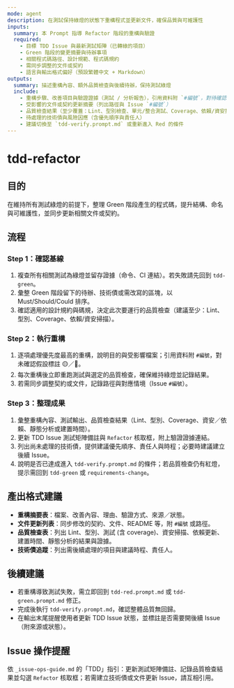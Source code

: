 ```yaml
---
mode: agent
description: 在測試保持綠燈的狀態下重構程式並更新文件，確保品質與可維護性
inputs:
  summary: 本 Prompt 指導 Refactor 階段的重構與驗證
  required:
    - 目標 TDD Issue 與最新測試矩陣（已轉綠的項目）
    - Green 階段的變更摘要與待辦事項
    - 相關程式碼路徑、設計規範、程式碼規約
    - 需同步調整的文件或契約
    - 語言與輸出格式偏好（預設繁體中文 + Markdown）
outputs:
  summary: 描述重構內容、額外品質檢查與後續待辦，保持測試綠燈
  include:
    - 重構步驟、改善項目與驗證證據（測試 / 分析報告），引用資料附 `#編號`，對待確認項目標註 🟡／🔴
    - 受影響的文件或契約更新摘要（列出路徑與 Issue `#編號`）
    - 品質檢查結果（至少覆蓋：Lint、型別檢查、單元/整合測試、Coverage、依賴/資安掃描、建置時間、靜態分析）
    - 待處理的技術債與風險因應（含優先順序與責任人）
    - 建議切換至 `tdd-verify.prompt.md` 或重新進入 Red 的條件
---
```


# tdd-refactor

## 目的

在維持所有測試綠燈的前提下，整理 Green 階段產生的程式碼，提升結構、命名與可維護性，並同步更新相關文件或契約。

## 流程

### Step 1：確認基線
1. 複查所有相關測試為綠燈並留存證據（命令、CI 連結）。若失敗請先回到 `tdd-green`。
2. 彙整 Green 階段留下的待辦、技術債或需改寫的區塊，以 Must/Should/Could 排序。
3. 確認適用的設計規約與碼規，決定此次要運行的品質檢查（建議至少：Lint、型別、Coverage、依賴/資安掃描）。

### Step 2：執行重構
1. 逐項處理優先度最高的重構，說明目的與受影響檔案；引用資料附 `#編號`，對未確認假設標註 🟡／🔴。
2. 每次重構後立即重跑測試與選定的品質檢查，確保維持綠燈並記錄結果。
3. 若需同步調整契約或文件，記錄路徑與對應情境（Issue `#編號`）。

### Step 3：整理成果
1. 彙整重構內容、測試輸出、品質檢查結果（Lint、型別、Coverage、資安／依賴、靜態分析或建置時間）。
2. 更新 TDD Issue 測試矩陣備註與 `Refactor` 核取框，附上驗證證據連結。
3. 列出尚未處理的技術債，提供建議優先順序、責任人與時程；必要時建議建立後續 Issue。
4. 說明是否已達成進入 `tdd-verify.prompt.md` 的條件；若品質檢查仍有紅燈，提示需回到 `tdd-green` 或 `requirements-change`。

## 產出格式建議

- **重構摘要表**：檔案、改善內容、理由、驗證方式、來源／狀態。
- **文件更新列表**：同步修改的契約、文件、README 等，附 `#編號` 或路徑。
- **品質檢查表**：列出 Lint、型別、測試 (含 coverage)、資安掃描、依賴更新、建置時間、靜態分析的結果與證據。
- **技術債追蹤**：列出需後續處理的項目與建議時程、責任人。

## 後續建議

- 若重構導致測試失敗，需立即回到 `tdd-red.prompt.md` 或 `tdd-green.prompt.md` 修正。
- 完成後執行 `tdd-verify.prompt.md`，確認整體品質無回歸。
- 在輸出末尾提醒使用者更新 TDD Issue 狀態，並標註是否需要開後續 Issue（附來源或狀態）。

## Issue 操作提醒

依 `_issue-ops-guide.md` 的「TDD」指引：更新測試矩陣備註、記錄品質檢查結果並勾選 `Refactor` 核取框；若需建立技術債或文件更新 Issue，請互相引用。
